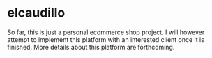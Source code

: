 # elcaudillo
So far, this is just a personal ecommerce shop project. I will however attempt to implement this platform with an interested client once it is finished. More details about this platform are forthcoming.
